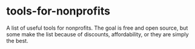 # tools-for-nonprofits
A list of useful tools for nonprofits. The goal is free and open source, but some make the list because of discounts, affordability, or they are simply the best.
